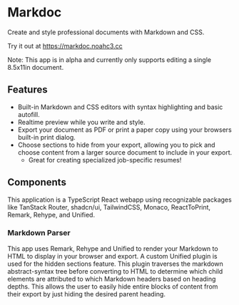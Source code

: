 # Markdoc

Create and style professional documents with Markdown and CSS.

Try it out at https://markdoc.noahc3.cc

Note: This app is in alpha and currently only supports editing a single 8.5x11in document.

## Features

-   Built-in Markdown and CSS editors with syntax highlighting and basic autofill.
-   Realtime preview while you write and style.
-   Export your document as PDF or print a paper copy using your browsers built-in print dialog.
-   Choose sections to hide from your export, allowing you to pick and choose content from a larger source document to include in your export.
    -   Great for creating specialized job-specific resumes!

## Components

This application is a TypeScript React webapp using recognizable packages like TanStack Router, shadcn/ui, TailwindCSS, Monaco, ReactToPrint, Remark, Rehype, and Unified.

### Markdown Parser

This app uses Remark, Rehype and Unified to render your Markdown to HTML to display in your browser and export. A custom Unified plugin is used for the hidden sections feature. This plugin traverses the markdown abstract-syntax tree before converting to HTML to determine which child elements are attributed to which Markdown headers based on heading depths. This allows the user to easily hide entire blocks of content from their export by just hiding the desired parent heading.
